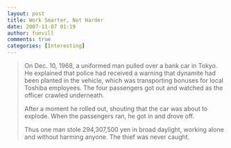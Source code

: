 ```yaml
---
layout: post
title: Work Smarter, Not Harder
date: 2007-11-07 01:19
author: funvill
comments: true
categories: [Interesting]
---
```


<blockquote>On Dec. 10, 1968, a uniformed man pulled over a bank car in Tokyo. He explained that police had received a warning that dynamite had been planted in the vehicle, which was transporting bonuses for local Toshiba employees. The four passengers got out and watched as the officer crawled underneath.

After a moment he rolled out, shouting that the car was about to explode. When the passengers ran, he got in and drove off.

Thus one man stole 294,307,500 yen in broad daylight, working alone and without harming anyone. The thief was never caught.</blockquote>
<blockquote></blockquote>
